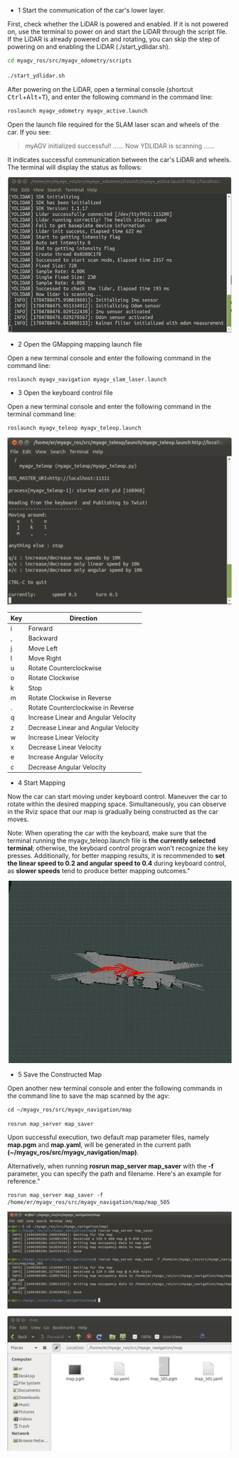 - 1 Start the communication of the car's lower layer.

First, check whether the LiDAR is powered and enabled. If it is not powered on, use the terminal to power on and start the LiDAR through the script file. If the LiDAR is already powered on and rotating, you can skip the step of powering on and enabling the LiDAR (./start_ydlidar.sh).

```bash
cd myagv_ros/src/myagv_odometry/scripts

./start_ydlidar.sh
```

After powering on the LiDAR, open a terminal console (shortcut <kbd>Ctrl</kbd>+<kbd>Alt</kbd>+<kbd>T</kbd>), and enter the following command in the command line:

```bash
roslaunch myagv_odometry myagv_active.launch 
```

Open the launch file required for the SLAM laser scan and wheels of the car. If you see:

>  myAGV initialized successful!
>  ......
>  Now YDLIDAR is scanning ......

It indicates successful communication between the car's LiDAR and wheels. The terminal will display the status as follows:

![normal_terminal_communication](../../../resources/6-SDKDevelopment/6.2-ApplicationBaseROS1/myagvPI/normal_terminal_communication.png)

- 2 Open the GMapping mapping launch file

Open a new terminal console and enter the following command in the command line:

```
roslaunch myagv_navigation myagv_slam_laser.launch
```

- 3 Open the keyboard control file

Open a new terminal console and enter the following command in the terminal command line:

```
roslaunch myagv_teleop myagv_teleop.launch
```

![tele_control](../../../resources/6-SDKDevelopment/6.2-ApplicationBaseROS1/myagvPI/tele_control.png)

| Key  | Direction                            |
| ---- | ------------------------------------ |
| i    | Forward                              |
| ,    | Backward                             |
| j    | Move Left                            |
| l    | Move Right                           |
| u    | Rotate Counterclockwise              |
| o    | Rotate Clockwise                     |
| k    | Stop                                 |
| m    | Rotate Clockwise in Reverse          |
| .    | Rotate Counterclockwise in Reverse   |
| q    | Increase Linear and Angular Velocity |
| z    | Decrease Linear and Angular Velocity |
| w    | Increase Linear Velocity             |
| x    | Decrease Linear Velocity             |
| e    | Increase Angular Velocity            |
| c    | Decrease Angular Velocity            |

- 4 Start Mapping

Now the car can start moving under keyboard control. Maneuver the car to rotate within the desired mapping space. Simultaneously, you can observe in the Rviz space that our map is gradually being constructed as the car moves.

Note: When operating the car with the keyboard, make sure that the terminal running the myagv_teleop.launch file is **the currently selected terminal**; otherwise, the keyboard control program won't recognize the key presses. Additionally, for better mapping results, it is recommended to **set the linear speed to 0.2 and angular speed to 0.4** during keyboard control, as **slower speeds** tend to produce better mapping outcomes."

![map_trajectory](../../../resources/6-SDKDevelopment/6.2-ApplicationBaseROS1/myagvPI/map_trajectory.png)

- 5 Save the Constructed Map

Open another new terminal console and enter the following commands in the command line to save the map scanned by the agv:

```
cd ~/myagv_ros/src/myagv_navigation/map

rosrun map_server map_saver
```

Upon successful execution, two default map parameter files, namely **map.pgm** and **map.yaml**, will be generated in the current path **(~/myagv_ros/src/myagv_navigation/map)**.

Alternatively, when running **rosrun map_server map_saver** with the **-f** parameter, you can specify the path and filename. Here's an example for reference."

```
rosrun map_server map_saver -f /home/er/myagv_ros/src/myagv_navigation/map/map_505
```
![map_saver_1](../../../resources/6-SDKDevelopment/6.2-ApplicationBaseROS1/myagvPI/map_saver_1.png)

![map_saver_2](../../../resources/6-SDKDevelopment/6.2-ApplicationBaseROS1/myagvPI/map_saver_2.png)